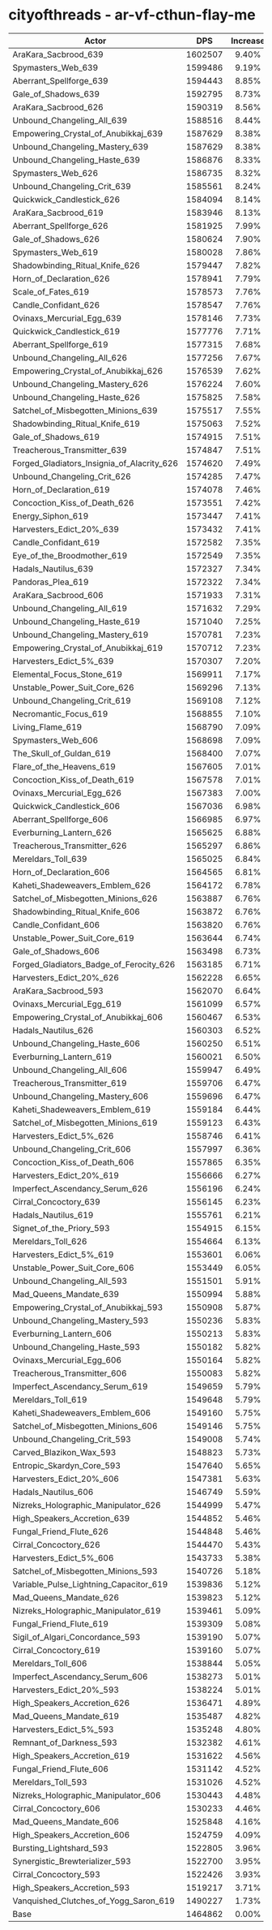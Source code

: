 # cityofthreads - ar-vf-cthun-flay-me
| Actor | DPS | Increase |
|---|:---:|:---:|
|AraKara_Sacbrood_639|1602507|9.40%|
|Spymasters_Web_639|1599486|9.19%|
|Aberrant_Spellforge_639|1594443|8.85%|
|Gale_of_Shadows_639|1592795|8.73%|
|AraKara_Sacbrood_626|1590319|8.56%|
|Unbound_Changeling_All_639|1588516|8.44%|
|Empowering_Crystal_of_Anubikkaj_639|1587629|8.38%|
|Unbound_Changeling_Mastery_639|1587629|8.38%|
|Unbound_Changeling_Haste_639|1586876|8.33%|
|Spymasters_Web_626|1586735|8.32%|
|Unbound_Changeling_Crit_639|1585561|8.24%|
|Quickwick_Candlestick_626|1584094|8.14%|
|AraKara_Sacbrood_619|1583946|8.13%|
|Aberrant_Spellforge_626|1581925|7.99%|
|Gale_of_Shadows_626|1580624|7.90%|
|Spymasters_Web_619|1580028|7.86%|
|Shadowbinding_Ritual_Knife_626|1579447|7.82%|
|Horn_of_Declaration_626|1578941|7.79%|
|Scale_of_Fates_619|1578573|7.76%|
|Candle_Confidant_626|1578547|7.76%|
|Ovinaxs_Mercurial_Egg_639|1578146|7.73%|
|Quickwick_Candlestick_619|1577776|7.71%|
|Aberrant_Spellforge_619|1577315|7.68%|
|Unbound_Changeling_All_626|1577256|7.67%|
|Empowering_Crystal_of_Anubikkaj_626|1576539|7.62%|
|Unbound_Changeling_Mastery_626|1576224|7.60%|
|Unbound_Changeling_Haste_626|1575825|7.58%|
|Satchel_of_Misbegotten_Minions_639|1575517|7.55%|
|Shadowbinding_Ritual_Knife_619|1575063|7.52%|
|Gale_of_Shadows_619|1574915|7.51%|
|Treacherous_Transmitter_639|1574847|7.51%|
|Forged_Gladiators_Insignia_of_Alacrity_626|1574620|7.49%|
|Unbound_Changeling_Crit_626|1574285|7.47%|
|Horn_of_Declaration_619|1574078|7.46%|
|Concoction_Kiss_of_Death_626|1573551|7.42%|
|Energy_Siphon_619|1573447|7.41%|
|Harvesters_Edict_20%_639|1573432|7.41%|
|Candle_Confidant_619|1572582|7.35%|
|Eye_of_the_Broodmother_619|1572549|7.35%|
|Hadals_Nautilus_639|1572327|7.34%|
|Pandoras_Plea_619|1572322|7.34%|
|AraKara_Sacbrood_606|1571933|7.31%|
|Unbound_Changeling_All_619|1571632|7.29%|
|Unbound_Changeling_Haste_619|1571040|7.25%|
|Unbound_Changeling_Mastery_619|1570781|7.23%|
|Empowering_Crystal_of_Anubikkaj_619|1570712|7.23%|
|Harvesters_Edict_5%_639|1570307|7.20%|
|Elemental_Focus_Stone_619|1569911|7.17%|
|Unstable_Power_Suit_Core_626|1569296|7.13%|
|Unbound_Changeling_Crit_619|1569108|7.12%|
|Necromantic_Focus_619|1568855|7.10%|
|Living_Flame_619|1568790|7.09%|
|Spymasters_Web_606|1568698|7.09%|
|The_Skull_of_Guldan_619|1568400|7.07%|
|Flare_of_the_Heavens_619|1567605|7.01%|
|Concoction_Kiss_of_Death_619|1567578|7.01%|
|Ovinaxs_Mercurial_Egg_626|1567383|7.00%|
|Quickwick_Candlestick_606|1567036|6.98%|
|Aberrant_Spellforge_606|1566985|6.97%|
|Everburning_Lantern_626|1565625|6.88%|
|Treacherous_Transmitter_626|1565297|6.86%|
|Mereldars_Toll_639|1565025|6.84%|
|Horn_of_Declaration_606|1564565|6.81%|
|Kaheti_Shadeweavers_Emblem_626|1564172|6.78%|
|Satchel_of_Misbegotten_Minions_626|1563887|6.76%|
|Shadowbinding_Ritual_Knife_606|1563872|6.76%|
|Candle_Confidant_606|1563820|6.76%|
|Unstable_Power_Suit_Core_619|1563644|6.74%|
|Gale_of_Shadows_606|1563498|6.73%|
|Forged_Gladiators_Badge_of_Ferocity_626|1563185|6.71%|
|Harvesters_Edict_20%_626|1562228|6.65%|
|AraKara_Sacbrood_593|1562070|6.64%|
|Ovinaxs_Mercurial_Egg_619|1561099|6.57%|
|Empowering_Crystal_of_Anubikkaj_606|1560467|6.53%|
|Hadals_Nautilus_626|1560303|6.52%|
|Unbound_Changeling_Haste_606|1560250|6.51%|
|Everburning_Lantern_619|1560021|6.50%|
|Unbound_Changeling_All_606|1559947|6.49%|
|Treacherous_Transmitter_619|1559706|6.47%|
|Unbound_Changeling_Mastery_606|1559696|6.47%|
|Kaheti_Shadeweavers_Emblem_619|1559184|6.44%|
|Satchel_of_Misbegotten_Minions_619|1559123|6.43%|
|Harvesters_Edict_5%_626|1558746|6.41%|
|Unbound_Changeling_Crit_606|1557997|6.36%|
|Concoction_Kiss_of_Death_606|1557865|6.35%|
|Harvesters_Edict_20%_619|1556666|6.27%|
|Imperfect_Ascendancy_Serum_626|1556196|6.24%|
|Cirral_Concoctory_639|1556145|6.23%|
|Hadals_Nautilus_619|1555761|6.21%|
|Signet_of_the_Priory_593|1554915|6.15%|
|Mereldars_Toll_626|1554664|6.13%|
|Harvesters_Edict_5%_619|1553601|6.06%|
|Unstable_Power_Suit_Core_606|1553449|6.05%|
|Unbound_Changeling_All_593|1551501|5.91%|
|Mad_Queens_Mandate_639|1550994|5.88%|
|Empowering_Crystal_of_Anubikkaj_593|1550908|5.87%|
|Unbound_Changeling_Mastery_593|1550236|5.83%|
|Everburning_Lantern_606|1550213|5.83%|
|Unbound_Changeling_Haste_593|1550182|5.82%|
|Ovinaxs_Mercurial_Egg_606|1550164|5.82%|
|Treacherous_Transmitter_606|1550083|5.82%|
|Imperfect_Ascendancy_Serum_619|1549659|5.79%|
|Mereldars_Toll_619|1549648|5.79%|
|Kaheti_Shadeweavers_Emblem_606|1549160|5.75%|
|Satchel_of_Misbegotten_Minions_606|1549146|5.75%|
|Unbound_Changeling_Crit_593|1549008|5.74%|
|Carved_Blazikon_Wax_593|1548823|5.73%|
|Entropic_Skardyn_Core_593|1547640|5.65%|
|Harvesters_Edict_20%_606|1547381|5.63%|
|Hadals_Nautilus_606|1546749|5.59%|
|Nizreks_Holographic_Manipulator_626|1544999|5.47%|
|High_Speakers_Accretion_639|1544852|5.46%|
|Fungal_Friend_Flute_626|1544848|5.46%|
|Cirral_Concoctory_626|1544470|5.43%|
|Harvesters_Edict_5%_606|1543733|5.38%|
|Satchel_of_Misbegotten_Minions_593|1540726|5.18%|
|Variable_Pulse_Lightning_Capacitor_619|1539836|5.12%|
|Mad_Queens_Mandate_626|1539823|5.12%|
|Nizreks_Holographic_Manipulator_619|1539461|5.09%|
|Fungal_Friend_Flute_619|1539309|5.08%|
|Sigil_of_Algari_Concordance_593|1539190|5.07%|
|Cirral_Concoctory_619|1539160|5.07%|
|Mereldars_Toll_606|1538844|5.05%|
|Imperfect_Ascendancy_Serum_606|1538273|5.01%|
|Harvesters_Edict_20%_593|1538224|5.01%|
|High_Speakers_Accretion_626|1536471|4.89%|
|Mad_Queens_Mandate_619|1535487|4.82%|
|Harvesters_Edict_5%_593|1535248|4.80%|
|Remnant_of_Darkness_593|1532382|4.61%|
|High_Speakers_Accretion_619|1531622|4.56%|
|Fungal_Friend_Flute_606|1531142|4.52%|
|Mereldars_Toll_593|1531026|4.52%|
|Nizreks_Holographic_Manipulator_606|1530443|4.48%|
|Cirral_Concoctory_606|1530233|4.46%|
|Mad_Queens_Mandate_606|1525848|4.16%|
|High_Speakers_Accretion_606|1524759|4.09%|
|Bursting_Lightshard_593|1522805|3.96%|
|Synergistic_Brewterializer_593|1522700|3.95%|
|Cirral_Concoctory_593|1522426|3.93%|
|High_Speakers_Accretion_593|1519217|3.71%|
|Vanquished_Clutches_of_Yogg_Saron_619|1490227|1.73%|
|Base|1464862|0.00%|

